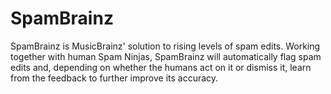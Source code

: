 # SpamBrainz

SpamBrainz is MusicBrainz' solution to rising levels of spam edits. Working together with human Spam Ninjas,
SpamBrainz will automatically flag spam edits and, depending on whether the humans act on it or dismiss it,
learn from the feedback to further improve its accuracy.